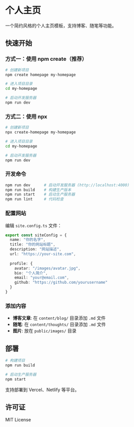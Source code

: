 # 个人主页

一个简约风格的个人主页模板，支持博客、随笔等功能。

## 快速开始

### 方式一：使用 npm create（推荐）

```bash
# 创建新项目
npm create homepage my-homepage

# 进入项目目录
cd my-homepage

# 启动开发服务器
npm run dev
```

### 方式二：使用 npx

```bash
# 创建新项目
npx create-homepage my-homepage

# 进入项目目录
cd my-homepage

# 启动开发服务器
npm run dev
```

### 开发命令

```bash
npm run dev      # 启动开发服务器 (http://localhost:4000)
npm run build    # 构建生产版本
npm run start    # 启动生产服务器
npm run lint     # 代码检查
```

### 配置网站

编辑 `site.config.ts` 文件：

```typescript
export const siteConfig = {
  name: "你的名字",
  title: "你的网站标题", 
  description: "网站描述",
  url: "https://your-site.com",
  
  profile: {
    avatar: "/images/avatar.jpg",
    bio: "个人简介",
    email: "your@email.com",
    github: "https://github.com/yourusername"
  }
}
```

### 添加内容

- **博客文章**: 在 `content/blog/` 目录添加 `.md` 文件
- **随笔**: 在 `content/thoughts/` 目录添加 `.md` 文件  
- **图片**: 放在 `public/images/` 目录

## 部署

```bash
# 构建项目
npm run build

# 启动生产服务器  
npm start
```

支持部署到 Vercel、Netlify 等平台。

## 许可证

MIT License 